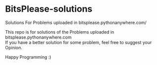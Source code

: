 # BitsPlease-solutions
Solutions For Problems uploaded in bitsplease.pythonanywhere.com/

This repo is for solutions of the Problems uploaded in bitsplease.pythonanywhere.com <br>
If you have a better solution for some problem, feel free to suggest your Opinion.

Happy Programming :)
